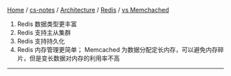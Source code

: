 [Home](https://mengxianbin.github.io) /
[cs-notes](https://mengxianbin.github.io/cs-notes/site) /
[Architecture](https://mengxianbin.github.io/cs-notes/site/Architecture) /
[Redis](https://mengxianbin.github.io/cs-notes/site/Architecture/Redis) /
[vs Memchached](https://mengxianbin.github.io/cs-notes/site/Architecture/Redis/vs%20Memchached)

1. Redis 数据类型更丰富
1. Redis 支持主从集群
1. Redis 支持持久化
1. Redis 内存管理更简单； Memcached 为数据分配定长内存，可以避免内存碎片，但是变长数据对内存的利用率不高

---
